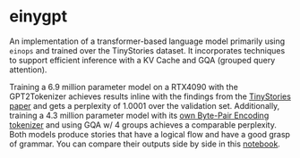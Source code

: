 # einygpt

An implementation of a transformer-based language model primarily using `einops` and trained over the TinyStories dataset. It incorporates techniques to support efficient inference with a KV Cache and GQA (grouped query attention).

Training a 6.9 million parameter model on a RTX4090 with the GPT2Tokenizer achieves results inline with the findings from the [TinyStories paper](https://arxiv.org/pdf/2305.07759) and gets a perplexity of 1.0001 over the validation set. Additionally, training a 4.3 million parameter model with its [own Byte-Pair Encoding tokenizer](tiny_tokenizer.py) and using GQA w/ 4 groups achieves a comparable perplexity. Both models produce stories that have a logical flow and have a good grasp of grammar. You can compare their outputs side by side in this [notebook](perplexity.ipynb).
